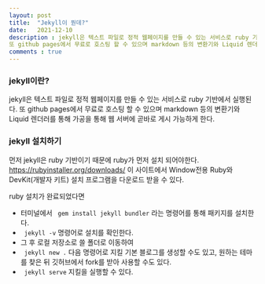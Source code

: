 ```yaml
---
layout: post
title:  "Jekyll이 뭔데?"
date:   2021-12-10
description : jekyll은 텍스트 파일로 정적 웹페이지를 만들 수 있는 서비스로 ruby 기반에서 실행된다.
또 github pages에서 무료로 호스팅 할 수 있으며 markdown 등의 변환기와 Liquid 렌더러를 통해 가공을 통해 웹 서버에 곧바로 게시 가능하게 한다.
comments : true
---
```


### jekyll이란?
jekyll은 텍스트 파일로 정적 웹페이지를 만들 수 있는 서비스로 ruby 기반에서 실행된다.
또 github pages에서 무료로 호스팅 할 수 있으며 markdown 등의 변환기와 Liquid 렌더러를 통해 가공을 통해 웹 서버에 곧바로 게시 가능하게 한다.

### jekyll 설치하기
먼저 jekyll은 ruby 기반이기 때문에 ruby가 먼저 설치 되어야한다.
https://rubyinstaller.org/downloads/ 이 사이트에서 Window전용 Ruby와 DevKit(개발자 키트) 설치 프로그램을 다운로드 받을 수 있다.

ruby 설치가 완료되었다면
* 터미널에서 ` gem install jekyll bundler` 라는 명령어를 통해 패키지를 설치한다.  
* ` jekyll -v`  명령어로 설치를 확인한다.  
* 그 후 로컬 저장소로 쓸 폴더로 이동하여  
* ` jekyll new .` 다음 명령어로 지킬 기본 블로그를 생성할 수도 있고,
원하는 테마를 찾은 뒤 깃허브에서 fork를 받아 사용할 수도 있다.
* ` jekyll serve` 지킬을 실행할 수 있다. 